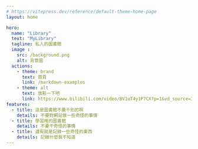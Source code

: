 ```yaml
---
# https://vitepress.dev/reference/default-theme-home-page
layout: home

hero:
  name: "Library"
  text: "MyLibrary"
  tagline: 私人的圖書館
  image :
    src: /background.png
    alt: 背景圖
  actions:
    - theme: brand
      text: 首頁
      link: /markdown-examples
    - theme: alt
      text: 放鬆一下吧
      link: https://www.bilibili.com/video/BV1uT4y1P7CX?p=1&vd_source=34dde2f2c727e84db53ba60a1814505f
features:
  - title: 這是圖書館不要干別的啊
    details: 不要對網站做一些奇怪的事情
  - title: 學習用的圖書館
    details: 不要干奇怪的事情 
  - title: 還有就是記錄一些奇怪的東西
    details: 記錄什麼我不知道
---
```


